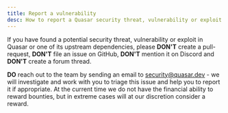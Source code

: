 ```yaml
---
title: Report a vulnerability
desc: How to report a Quasar security threat, vulnerability or exploit.
---
```


If you have found a potential security threat, vulnerability or exploit in Quasar or one of its upstream dependencies, please **DON'T** create a pull-request, **DON'T** file an issue on GitHub, **DON'T** mention it on Discord and **DON'T** create a forum thread.

**DO** reach out to the team by sending an email to [security@quasar.dev](mailto:security@quasar.dev) - we will investigate and work with you to triage this issue and help you to report it if appropriate. At the current time we do not have the financial ability to reward bounties, but in extreme cases will at our discretion consider a reward.
